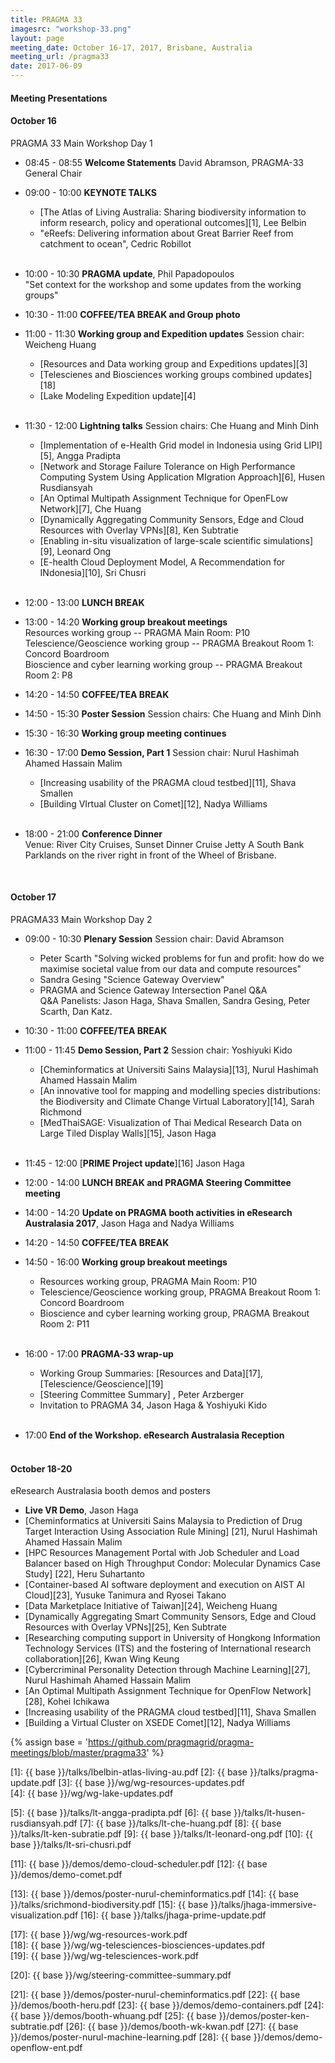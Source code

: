 ```yaml
---
title: PRAGMA 33
imagesrc: "workshop-33.png"
layout: page
meeting_date: October 16-17, 2017, Brisbane, Australia
meeting_url: /pragma33
date: 2017-06-09
---
```


<div class="border">
<h4>Meeting Presentations </h4>
</div>

#### <span class="strongword">October 16 </span> 

<span class="subsection">PRAGMA 33 Main Workshop Day 1</span>

* <span class="strongword">08:45 - 08:55</span> **Welcome  Statements** David Abramson, PRAGMA-33 General Chair

* <span class="strongword">09:00 - 10:00</span> **KEYNOTE TALKS**<br>
  * [The Atlas of Living Australia: Sharing biodiversity information
    to inform research, policy and operational outcomes][1], Lee Belbin <br>
  * "eReefs: Delivering information about Great Barrier Reef from catchment to ocean", Cedric Robillot
<br><br>

* <span class="strongword">10:00 - 10:30</span> **PRAGMA update**, Phil Papadopoulos <br>
  "Set context for the workshop and some updates from the working groups"<!--[2]-->

* <span class="strongword">10:30 - 11:00</span> **COFFEE/TEA BREAK and Group photo**

* <span class="strongword">11:00 - 11:30</span> **Working group and Expedition updates** Session chair: Weicheng Huang
  * [Resources and Data working group and Expeditions updates][3]
  * [Telescienes and Biosciences  working groups combined updates][18]
  * [Lake Modeling Expedition update][4] 
<br><br>

* <span class="strongword">11:30 - 12:00</span> **Lightning talks** Session chairs: Che Huang and Minh Dinh
  * [Implementation of e-Health Grid model in Indonesia using Grid LIPI][5], Angga Pradipta
  * [Network and Storage Failure Tolerance on High Performance Computing System Using
    Application MIgration Approach][6], Husen Rusdiansyah
  * [An Optimal Multipath Assignment Technique for OpenFLow Network][7], Che Huang
  * [Dynamically Aggregating Community Sensors, Edge and Cloud Resources with Overlay VPNs][8], Ken Subtratie
  * [Enabling in-situ visualization of large-scale scientific simulations][9], Leonard Ong
  * [E-health Cloud Deployment Model, A Recommendation for INdonesia][10], Sri Chusri
<br><br>

* <span class="strongword">12:00 - 13:00</span> **LUNCH BREAK**

* <span class="strongword">13:00 - 14:20</span> **Working group breakout meetings**<br>
  Resources working group -- PRAGMA Main Room: P10  <br>
  Telescience/Geoscience working group -- PRAGMA Breakout Room 1: Concord Boardroom <br>
  Bioscience and cyber learning working group -- PRAGMA Breakout Room 2: P8 <br>

* <span class="strongword">14:20 - 14:50</span> **COFFEE/TEA BREAK**

* <span class="strongword">14:50 - 15:30</span> **Poster Session**  Session chairs: Che Huang and Minh Dinh

* <span class="strongword">15:30 - 16:30</span> **Working group meeting continues**

* <span class="strongword">16:30 - 17:00</span> **Demo Session, Part 1**  Session chair: Nurul Hashimah Ahamed Hassain Malim
  * [Increasing usability of the PRAGMA cloud testbed][11], Shava Smallen
  * [Building VIrtual Cluster on Comet][12], Nadya Williams
<br><br>

* <span class="strongword">18:00 - 21:00</span> **Conference Dinner**<br>
  Venue: River City Cruises, Sunset Dinner Cruise Jetty A South Bank Parklands 
  on the river right in front of the Wheel of Brisbane.  <br>

<br>

#### <span class="strongword">October 17</span>

<span class="subsection">PRAGMA33 Main Workshop Day 2</span>

* <span class="strongword">09:00 - 10:30</span> **Plenary Session** Session chair: David Abramson
  * Peter Scarth "Solving wicked problems for fun and profit: how do we maximise societal value from our data and compute resources"
  * Sandra Gesing "Science Gateway Overview"
  * PRAGMA and Science Gateway Intersection Panel Q&A <br>
    Q&A Panelists: Jason Haga, Shava Smallen, Sandra Gesing, Peter Scarth, Dan Katz.

* <span class="strongword">10:30 - 11:00</span> **COFFEE/TEA BREAK**

* <span class="strongword">11:00 - 11:45</span> **Demo Session, Part 2** Session chair: Yoshiyuki Kido
  * [Cheminformatics at Universiti Sains Malaysia][13], Nurul Hashimah Ahamed Hassain Malim
  * [An innovative tool for mapping and modelling species distributions: the Biodiversity and Climate Change Virtual Laboratory][14], 
    Sarah Richmond
  * [MedThaiSAGE: Visualization of Thai Medical Research Data on Large Tiled Display Walls][15], Jason Haga
<br><br>

* <span class="strongword">11:45 - 12:00</span> [**PRIME Project update**][16] Jason Haga 

* <span class="strongword">12:00 - 14:00</span> **LUNCH BREAK and PRAGMA Steering Committee meeting**

* <span class="strongword">14:00 - 14:20</span> **Update on PRAGMA booth activities in eResearch Australasia 2017**, Jason Haga and Nadya Williams

* <span class="strongword">14:20 - 14:50</span> **COFFEE/TEA BREAK**

* <span class="strongword">14:50 - 16:00</span> **Working group breakout meetings** 
  * Resources working group, PRAGMA Main Room: P10 
  * Telescience/Geoscience working group, PRAGMA Breakout Room 1: Concord Boardroom 
  * Bioscience and cyber learning working group, PRAGMA Breakout Room 2: P11
<br><br>

* <span class="strongword">16:00 - 17:00</span> **PRAGMA-33 wrap-up**
  * Working Group Summaries: [Resources and Data][17], [Telescience/Geoscience][19]
  * [Steering Committee Summary] <!--[20-->, Peter Arzberger 
  * Invitation to PRAGMA 34,  Jason Haga & Yoshiyuki Kido
<br><br>

* <span class="strongword">17:00</span> **End of the Workshop.  eResearch Australasia Reception**
<br><br>

#### <span class="strongword">October 18-20 </span> 

<span class="subsection">eResearch Australasia booth demos and posters</span>

* **Live VR Demo**, Jason Haga 
* [Cheminformatics at Universiti Sains Malaysia to Prediction of Drug Target Interaction Using Association Rule Mining]
  [21], Nurul Hashimah Ahamed Hassain Malim 
* [HPC Resources Management Portal with Job Scheduler and Load Balancer based on High Throughput Condor: Molecular Dynamics Case Study]
  [22], Heru Suhartanto 
* [Container-based AI software deployment and execution on AIST AI Cloud][23], Yusuke Tanimura and Ryosei Takano 
* [Data Marketplace Initiative of Taiwan][24], Weicheng Huang 
* [Dynamically Aggregating Smart Community Sensors, Edge and Cloud Resources with Overlay VPNs][25], Ken Subtrate 
* [Researching computing support in University of Hongkong Information Technology 
  Services (ITS) and the fostering of International research collaboration][26], Kwan Wing Keung 
* [Cybercriminal Personality Detection through Machine Learning][27], Nurul Hashimah Ahamed Hassain Malim 
* [An Optimal Multipath Assignment Technique for OpenFlow Network][28], Kohei Ichikawa 
* [Increasing usability of the PRAGMA cloud testbed][11], Shava Smallen 
* [Building a Virtual Cluster on XSEDE Comet][12], Nadya Williams 

{% assign base = 'https://github.com/pragmagrid/pragma-meetings/blob/master/pragma33' %}

[1]: {{ base }}/talks/lbelbin-atlas-living-au.pdf
[2]: {{ base }}/talks/pragma-update.pdf
[3]: {{ base }}/wg/wg-resources-updates.pdf    
[4]: {{ base }}/wg/wg-lake-updates.pdf    

[5]: {{ base }}/talks/lt-angga-pradipta.pdf
[6]: {{ base }}/talks/lt-husen-rusdiansyah.pdf
[7]: {{ base }}/talks/lt-che-huang.pdf
[8]: {{ base }}/talks/lt-ken-subratie.pdf
[9]: {{ base }}/talks/lt-leonard-ong.pdf
[10]: {{ base }}/talks/lt-sri-chusri.pdf

[11]: {{ base }}/demos/demo-cloud-scheduler.pdf
[12]: {{ base }}/demos/demo-comet.pdf

[13]: {{ base }}/demos/poster-nurul-cheminformatics.pdf
[14]: {{ base }}/talks/srichmond-biodiversity.pdf
[15]: {{ base }}/talks/jhaga-immersive-visualization.pdf
[16]: {{ base }}/talks/jhaga-prime-update.pdf

[17]: {{ base }}/wg/wg-resources-work.pdf    
[18]: {{ base }}/wg/wg-telesciences-biosciences-updates.pdf    
[19]: {{ base }}/wg/wg-telesciences-work.pdf    

[20]: {{ base }}/wg/steering-committee-summary.pdf    

[21]: {{ base }}/demos/poster-nurul-cheminformatics.pdf
[22]: {{ base }}/demos/booth-heru.pdf
[23]: {{ base }}/demos/demo-containers.pdf
[24]: {{ base }}/demos/booth-whuang.pdf
[25]: {{ base }}/demos/poster-ken-subtratie.pdf
[26]: {{ base }}/demos/booth-wk-kwan.pdf
[27]: {{ base }}/demos/poster-nurul-machine-learning.pdf
[28]: {{ base }}/demos/demo-openflow-ent.pdf
